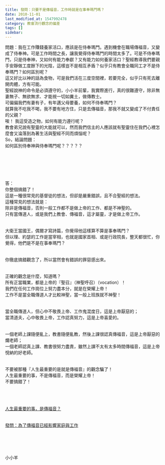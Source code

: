 ```yaml
---
title: 發問：只要不是傳福音，工作時就是在事奉瑪門嗎？
date: 2010-11-01
last_modified_at: 1547992478
category: 教會流行觀念的偏差
tags: []
sidebar: 
---
```


<p>問題：我在工作賺錢養家活口，應該是在侍奉瑪門。遇到機會在職場傳福音，又變成了侍奉神。可是工作時間之長，讓我覺得侍奉瑪門的時間太多了。可是不侍奉瑪門，只是侍奉神，又如何有能力奉獻？又有能力如何養家活口？聖經教導我們要親手安靜做工度餘下的光陰，這樣豈不是相互矛盾？似乎只有教會全職同工才不是侍奉瑪門？<!--more-->如何區別呢？<br/>這又好比以神的話為食物，可是我們活在三度空間裡，若要完全，似乎只有死去離開肉體，方有可能。 <br/>聖經說神的命令是必須遵守的，小小羊前輩，我實際進行，真的很難遵守，除非無妻無子、無欲無求、才能視一切如糞土，做傳教士。<br/>可偏偏我們有妻有子，有年邁父母要養，如何不侍奉瑪門？<br/>就算我不吃我不喝，我不要有地方住，只是去傳福音，那我不就又變成了不付責任的父親？<br/>唉！ 我這受造之物，如何有能力遵行呢？<br/>教會弟兄說有聖靈的大能就可以，然而我們信主的人應該就有聖靈住在我們心裡怎麼會又淪落到為著生活與聖經不同而煩惱呢？<br/>So，結論問題：<br/>如何區別侍奉神與侍奉瑪門呢？？？？？<br/><br/><br/><br/><br/><br/><br/>答：<br/>你整個搞錯了！<br/>這是一種很常見的基督徒的想法，但卻是嚴重錯誤，且不合聖經的想法。<br/>這種常見的想法就是：<br/>除非是傳福音，否則一般工作都不是做上帝的工作、都是不神聖的。<br/>只有當傳道人，或是我們上教會、傳福音，這才屬靈，才是做上帝工作。<br/> <br/><br/>大衛王當國王，偶爾才寫詩篇，你覺得他這樣算不算是事奉瑪門？<br/>但以理、約瑟的工作是當宰相，也就是國家首相、或是行政院長，整天都很忙，你覺得，他們是不是在事奉瑪門？<br/> <br/><br/>你徹底搞錯觀念了，所以當然會有錯誤的罪惡感出來。<br/> <br/><br/>正確的觀念是什麼，知道嗎？<br/>所有正當職業，都是上帝的『聖召』（神聖呼召）（vocation）！<br/>我們在任何工作崗位上努力盡本分，就是在榮耀上帝！<br/>工作不是當全職傳道人才比較神聖，當一般上班族就不神聖！<br/><br/><br/>當全職傳道人，但心中不敬畏上帝、工作鬼混度日，這是上帝厭惡的；<br/>當清道夫，心中敬畏上帝，工作認真努力，這是上帝喜愛的。<br/> <br/><br/>一個老師上課隨便亂上，教書隨便亂教，然後上課很認真傳福音，這是上帝厭惡的爛老師；<br/>一個老師認真上課、教書很努力盡責，雖然上課不太有太多時間傳福音，這是上帝悅納的好老師。<br/> <br/><br/>不要被那種『人生最重要的是就是傳福音』的觀念騙了！<br/>人生最重要的事，不是傳福音，而是榮耀上帝！<br/>不要搞錯了！<br/> <br/> <br/><br/><br/><a href="/posts/269192340">人生最重要的事，是傳福音？ </a><br/> <br/><br/><a href="/posts/269196256">發問：為了傳福音已經影響家庭與工作 </a><br/> <br/> <br/><br/><br/><br/>小小羊</p>